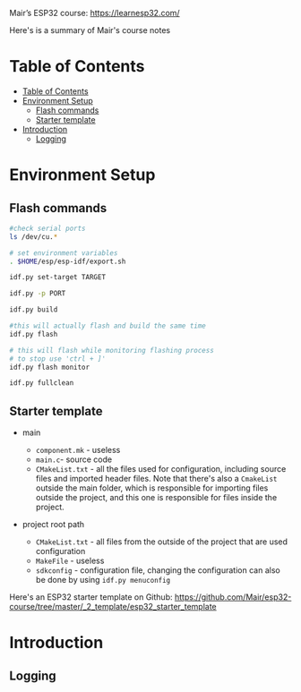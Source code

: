  
Mair’s ESP32 course: https://learnesp32.com/

Here's is a summary of Mair's course notes 
  

# Table of Contents
- [Table of Contents](#table-of-contents)
- [Environment Setup](#environment-setup)
  - [Flash commands](#flash-commands)
  - [Starter template](#starter-template)
- [Introduction](#introduction)
  - [Logging](#logging)


# Environment Setup 
  
## Flash commands
```sh
#check serial ports
ls /dev/cu.*   

# set environment variables
. $HOME/esp/esp-idf/export.sh 

idf.py set-target TARGET

idf.py -p PORT

idf.py build

#this will actually flash and build the same time
idf.py flash 

# this will flash while monitoring flashing process
# to stop use 'ctrl + ]'
idf.py flash monitor 

idf.py fullclean
  ```
## Starter template
- main
  - `component.mk` - useless
  - `main.c`- source code
  - `CMakeList.txt` - all the files used for configuration, including source files and imported header files. Note that there's also a `CmakeList` outside the main folder, which is responsible for importing files outside the project, and this one is responsible for files inside the project.

- project root path
  - `CMakeList.txt` - all files from the outside of the project that are used configuration 
  - `MakeFile` - useless
  - `sdkconfig` - configuration file, changing the configuration can also be done by using `idf.py menuconfig`

Here's an ESP32 starter template on Github: https://github.com/Mair/esp32-course/tree/master/_2_template/esp32_starter_template

# Introduction 
## Logging